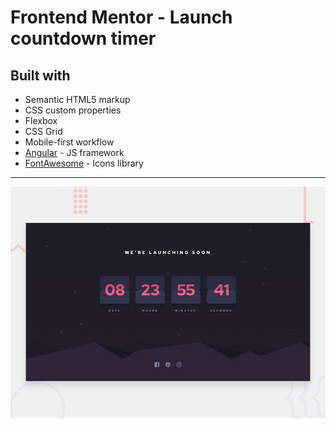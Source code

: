 # Frontend Mentor - Launch countdown timer

## Built with

- Semantic HTML5 markup
- CSS custom properties
- Flexbox
- CSS Grid
- Mobile-first workflow
- [Angular](https://angular.io/) - JS framework
- [FontAwesome](https://fontawesome.com/) - Icons library

---

![Screenshot of the target](src/assets/img/desktop-preview.jpg)

